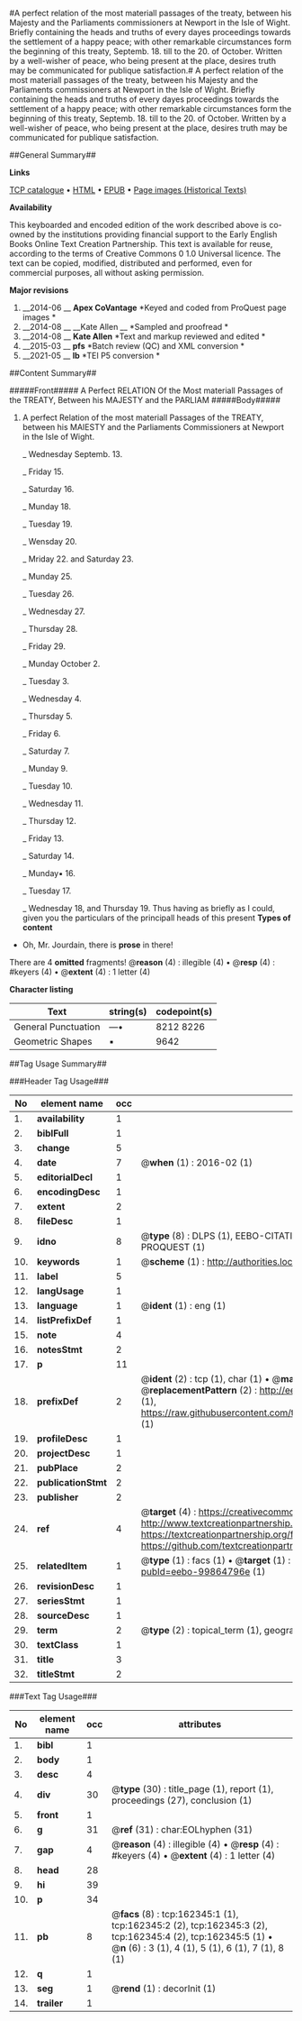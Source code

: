 #A perfect relation of the most materiall passages of the treaty, between his Majesty and the Parliaments commissioners at Newport in the Isle of Wight. Briefly containing the heads and truths of every dayes proceedings towards the settlement of a happy peace; with other remarkable circumstances form the beginning of this treaty, Septemb. 18. till to the 20. of October. Written by a well-wisher of peace, who being present at the place, desires truth may be communicated for publique satisfaction.#
A perfect relation of the most materiall passages of the treaty, between his Majesty and the Parliaments commissioners at Newport in the Isle of Wight. Briefly containing the heads and truths of every dayes proceedings towards the settlement of a happy peace; with other remarkable circumstances form the beginning of this treaty, Septemb. 18. till to the 20. of October. Written by a well-wisher of peace, who being present at the place, desires truth may be communicated for publique satisfaction.

##General Summary##

**Links**

[TCP catalogue](http://www.ota.ox.ac.uk/tcp/)  • 
[HTML](http://tei.it.ox.ac.uk/tcp/Texts-HTML/free/A90/A90488.html)  • 
[EPUB](http://tei.it.ox.ac.uk/tcp/Texts-EPUB/free/A90/A90488.epub) • 
[Page images (Historical Texts)](https://historicaltexts.jisc.ac.uk/eebo-99864796e)

**Availability**

This keyboarded and encoded edition of the work described above is co-owned by the
    institutions providing financial support to the Early English Books Online Text Creation
    Partnership. This text is available for reuse, according to the terms of  Creative Commons 0 1.0 Universal
    licence. The text can be copied, modified, distributed and performed, even for commercial
    purposes, all without asking permission.

**Major revisions**

1. __2014-06 __ __Apex CoVantage__ *Keyed and coded from ProQuest page images *
1. __2014-08 __ __Kate Allen __ *Sampled and proofread *
1. __2014-08 __ __Kate Allen__ *Text and markup reviewed and edited *
1. __2015-03 __ __pfs__ *Batch review (QC) and XML conversion *
1. __2021-05 __ __lb__ *TEI P5 conversion *

##Content Summary##

#####Front#####
A Perfect RELATION Of the Most materiall Passages of the TREATY, Between his MAJESTY and the PARLIAM
#####Body#####

1. A perfect Relation of the most materiall Passages of the TREATY, between his MAIESTY and the Parliaments Commissioners at Newport in the Isle of Wight.

    _ Wednesday Septemb. 13.

    _ Friday 15.

    _ Saturday 16.

    _ Munday 18.

    _ Tuesday 19.

    _ Wensday 20.

    _ Mriday 22. and Saturday 23.

    _ Munday 25.

    _ Tuesday 26.

    _ Wednesday 27.

    _ Thursday 28.

    _ Friday 29.

    _ Munday October 2.

    _ Tuesday 3.

    _ Wednesday 4.

    _ Thursday 5.

    _ Friday 6.

    _ Saturday 7.

    _ Munday 9.

    _ Tuesday 10.

    _ Wednesday 11.

    _ Thursday 12.

    _ Friday 13.

    _ Saturday 14.

    _ Munday▪ 16.

    _ Tuesday 17.

    _ Wednesday 18, and Thursday 19.
Thus having as briefly as I could, given you the particulars of the principall heads of this present
**Types of content**

  * Oh, Mr. Jourdain, there is **prose** in there!

There are 4 **omitted** fragments! 
 @__reason__ (4) : illegible (4)  •  @__resp__ (4) : #keyers (4)  •  @__extent__ (4) : 1 letter (4)

**Character listing**


|Text|string(s)|codepoint(s)|
|---|---|---|
|General Punctuation|—•|8212 8226|
|Geometric Shapes|▪|9642|

##Tag Usage Summary##

###Header Tag Usage###

|No|element name|occ|attributes|
|---|---|---|---|
|1.|__availability__|1||
|2.|__biblFull__|1||
|3.|__change__|5||
|4.|__date__|7| @__when__ (1) : 2016-02 (1)|
|5.|__editorialDecl__|1||
|6.|__encodingDesc__|1||
|7.|__extent__|2||
|8.|__fileDesc__|1||
|9.|__idno__|8| @__type__ (8) : DLPS (1), EEBO-CITATION (1), VID (1), EEBO-PROQUEST (1), STC (3), PROQUEST (1)|
|10.|__keywords__|1| @__scheme__ (1) : http://authorities.loc.gov/ (1)|
|11.|__label__|5||
|12.|__langUsage__|1||
|13.|__language__|1| @__ident__ (1) : eng (1)|
|14.|__listPrefixDef__|1||
|15.|__note__|4||
|16.|__notesStmt__|2||
|17.|__p__|11||
|18.|__prefixDef__|2| @__ident__ (2) : tcp (1), char (1)  •  @__matchPattern__ (2) : ([0-9\-]+):([0-9IVX]+) (1), (.+) (1)  •  @__replacementPattern__ (2) : http://eebo.chadwyck.com/downloadtiff?vid=$1&page=$2 (1), https://raw.githubusercontent.com/textcreationpartnership/Texts/master/tcpchars.xml#$1 (1)|
|19.|__profileDesc__|1||
|20.|__projectDesc__|1||
|21.|__pubPlace__|2||
|22.|__publicationStmt__|2||
|23.|__publisher__|2||
|24.|__ref__|4| @__target__ (4) : https://creativecommons.org/publicdomain/zero/1.0/ (1), http://www.textcreationpartnership.org/docs/. (1), https://textcreationpartnership.org/faq/#faq05 (1), https://github.com/textcreationpartnership (1)|
|25.|__relatedItem__|1| @__type__ (1) : facs (1)  •  @__target__ (1) : https://data.historicaltexts.jisc.ac.uk/view?pubId=eebo-99864796e (1)|
|26.|__revisionDesc__|1||
|27.|__seriesStmt__|1||
|28.|__sourceDesc__|1||
|29.|__term__|2| @__type__ (2) : topical_term (1), geographic_name (1)|
|30.|__textClass__|1||
|31.|__title__|3||
|32.|__titleStmt__|2||


###Text Tag Usage###

|No|element name|occ|attributes|
|---|---|---|---|
|1.|__bibl__|1||
|2.|__body__|1||
|3.|__desc__|4||
|4.|__div__|30| @__type__ (30) : title_page (1), report (1), proceedings (27), conclusion (1)|
|5.|__front__|1||
|6.|__g__|31| @__ref__ (31) : char:EOLhyphen (31)|
|7.|__gap__|4| @__reason__ (4) : illegible (4)  •  @__resp__ (4) : #keyers (4)  •  @__extent__ (4) : 1 letter (4)|
|8.|__head__|28||
|9.|__hi__|39||
|10.|__p__|34||
|11.|__pb__|8| @__facs__ (8) : tcp:162345:1 (1), tcp:162345:2 (2), tcp:162345:3 (2), tcp:162345:4 (2), tcp:162345:5 (1)  •  @__n__ (6) : 3 (1), 4 (1), 5 (1), 6 (1), 7 (1), 8 (1)|
|12.|__q__|1||
|13.|__seg__|1| @__rend__ (1) : decorInit (1)|
|14.|__trailer__|1||

